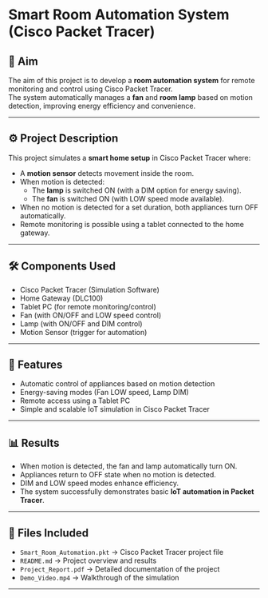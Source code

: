 # Smart Room Automation System (Cisco Packet Tracer)

## 🎯 Aim
The aim of this project is to develop a **room automation system** for remote monitoring and control using Cisco Packet Tracer.  
The system automatically manages a **fan** and **room lamp** based on motion detection, improving energy efficiency and convenience.

---

## ⚙️ Project Description
This project simulates a **smart home setup** in Cisco Packet Tracer where:
- A **motion sensor** detects movement inside the room.
- When motion is detected:
  - The **lamp** is switched ON (with a DIM option for energy saving).
  - The **fan** is switched ON (with LOW speed mode available).
- When no motion is detected for a set duration, both appliances turn OFF automatically.
- Remote monitoring is possible using a tablet connected to the home gateway.

---

## 🛠 Components Used
- Cisco Packet Tracer (Simulation Software)  
- Home Gateway (DLC100)  
- Tablet PC (for remote monitoring/control)  
- Fan (with ON/OFF and LOW speed control)  
- Lamp (with ON/OFF and DIM control)  
- Motion Sensor (trigger for automation)  

---

## 🚀 Features
- Automatic control of appliances based on motion detection  
- Energy-saving modes (Fan LOW speed, Lamp DIM)  
- Remote access using a Tablet PC  
- Simple and scalable IoT simulation in Cisco Packet Tracer  

---

## 📊 Results
- When motion is detected, the fan and lamp automatically turn ON.  
- Appliances return to OFF state when no motion is detected.  
- DIM and LOW speed modes enhance efficiency.  
- The system successfully demonstrates basic **IoT automation in Packet Tracer**.  

---

## 📂 Files Included
- `Smart_Room_Automation.pkt` → Cisco Packet Tracer project file  
- `README.md` → Project overview and results  
- `Project_Report.pdf` → Detailed documentation of the project  
- `Demo_Video.mp4` → Walkthrough of the simulation  

---


